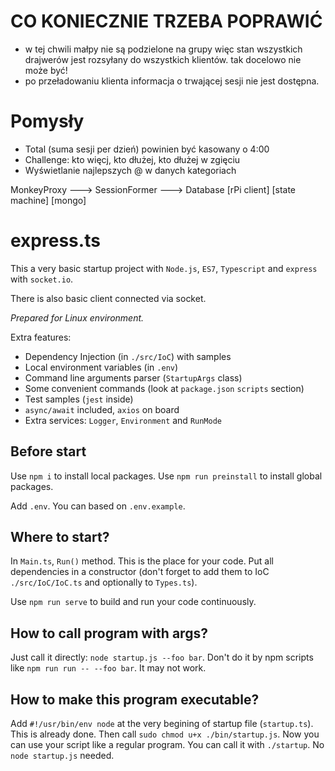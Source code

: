 # CO KONIECZNIE TRZEBA POPRAWIĆ

- w tej chwili małpy nie są podzielone na grupy więc stan wszystkich drajwerów jest rozsyłany 
  do wszystkich klientów. tak docelowo nie może być!
- po przeładowaniu klienta informacja o trwającej sesji nie jest dostępna.


# Pomysły

- Total (suma sesji per dzień) powinien być kasowany o 4:00
- Challenge: kto więcj, kto dłużej, kto dłużej w zgięciu
- Wyświetlanie najlepszych @ w danych kategoriach

 

MonkeyProxy ---> SessionFormer ---> Database
[rPi client]     [state machine]    [mongo]                                                            

# express.ts

This a very basic startup project with `Node.js`, `ES7`, `Typescript` and `express` with `socket.io`.

There is also basic client connected via socket.

*Prepared for Linux environment.*

Extra features:
- Dependency Injection (in `./src/IoC`) with samples
- Local environment variables (in `.env`)
- Command line arguments parser (`StartupArgs` class)
- Some convenient commands (look at `package.json` `scripts` section)
- Test samples (`jest` inside)
- `async/await` included, `axios` on board
- Extra services: `Logger`, `Environment` and `RunMode`

## Before start

Use `npm i` to install local packages. Use `npm run preinstall` to install global packages.

Add `.env`. You can based on `.env.example`.

## Where to start?

In `Main.ts`, `Run()` method. This is the place for your code. Put all dependencies in a constructor (don't forget to add them to IoC `./src/IoC/IoC.ts` and optionally to `Types.ts`).

Use `npm run serve` to build and run your code continuously.

## How to call program with args?

Just call it directly: `node startup.js --foo bar`. 
Don't do it by npm scripts like `npm run run -- --foo bar`. It may not work.

## How to make this program executable?

Add `#!/usr/bin/env node` at the very begining of startup file (`startup.ts`). This is already done.
Then call `sudo chmod u+x ./bin/startup.js`.
Now you can use your script like a regular program. You can call it with `./startup`. No `node startup.js` needed.
